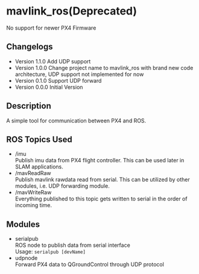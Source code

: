 # mavlink_ros(Deprecated)
No support for newer PX4 Firmware

## Changelogs
+ Version 1.1.0  Add UDP support  
+ Version 1.0.0  Change project name to mavlink_ros with brand new code architecture, UDP support not implemented for now
+ Version 0.1.0  Support UDP forward
+ Version 0.0.0  Initial Version 

## Description
A simple tool for communication between PX4 and ROS. 

## ROS Topics Used
+ /imu  
Publish imu data from PX4 flight controller. This can be used later in SLAM applications.
+ /mavReadRaw  
Publish mavlink rawdata read from serial. This can be utilized by other modules, i.e. UDP forwarding module. 
+ /mavWriteRaw  
Everything published to this topic gets written to serial in the order of incoming time.

## Modules
+ serialpub  
ROS node to publish data from serial interface  
Usage: 
```serialpub [devName]```
+ udpnode  
Forward PX4 data to QGroundControl through UDP protocol

